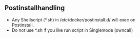 ## Postinstallhandling
- Any Shellscript (*.sh) in /etc/docker/postinstall.d/ will exec on Postinstall.
- Do not use *.sh if you like run script in Singlemode (owncall)